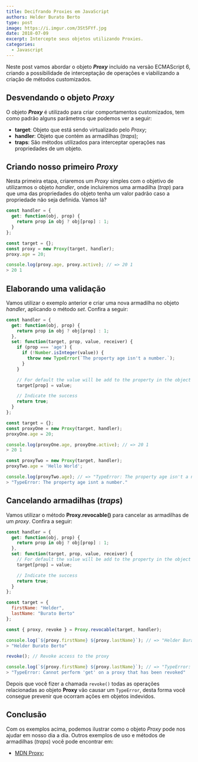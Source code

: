 ```yaml
---
title: Decifrando Proxies em JavaScript
authors: Helder Burato Berto
type: post
image: https://i.imgur.com/3St5FYf.jpg
date: 2018-07-09
excerpt: Intercepte seus objetos utilizando Proxies.
categories:
  - Javascript
---
```


Neste post vamos abordar o objeto **_Proxy_** incluído na versão ECMAScript 6, criando a possibilidade de interceptação de operações e viabilizando a criação de métodos customizados.

## Desvendando o objeto _Proxy_

O objeto **_Proxy_** é utilizado para criar comportamentos customizados, tem como padrão alguns parâmetros que podemos ver a seguir:

* **target**: Objeto que está sendo virtualizado pelo _Proxy_;
* **handler**: Objeto que contém as armadilhas (_traps_);
* **traps**: São métodos utilizados para interceptar operações nas propriedades de um objeto.

## Criando nosso primeiro _Proxy_

Nesta primeira etapa, criaremos um _Proxy_ simples com o objetivo de utilizarmos o objeto _handler_, onde incluiremos uma armadilha (_trap_) para que uma das propriedades do objeto tenha um valor padrão caso a propriedade não seja definida. Vamos lá?

```js
const handler = {
  get: function(obj, prop) {
    return prop in obj ? obj[prop] : 1;
  }
};

const target = {};
const proxy = new Proxy(target, handler);
proxy.age = 20;

console.log(proxy.age, proxy.active); // => 20 1
> 20 1
```

## Elaborando uma validação

Vamos utilizar o exemplo anterior e criar uma nova armadilha no objeto _handler_, aplicando o método _set_. Confira a seguir:

```js
const handler = {
  get: function(obj, prop) {
    return prop in obj ? obj[prop] : 1;
  },
  set: function(target, prop, value, receiver) {
    if (prop === 'age') {
      if (!Number.isInteger(value)) {
        throw new TypeError(`The property age isn't a number.`);
      }
    }

    // For default the value will be add to the property in the object
    target[prop] = value;

    // Indicate the success
    return true;
  }
};

const target = {};
const proxyOne = new Proxy(target, handler);
proxyOne.age = 20;

console.log(proxyOne.age, proxyOne.active); // => 20 1
> 20 1

const proxyTwo = new Proxy(target, handler);
proxyTwo.age = 'Hello World';

console.log(proxyTwo.age); // => "TypeError: The property age isn't a number."
> "TypeError: The property age isnt a number."
```

## Cancelando armadilhas (_traps_)

Vamos utilizar o método **Proxy.revocable()** para cancelar as armadilhas de um _proxy_. Confira a seguir:

```js
const handler = {
  get: function(obj, prop) {
    return prop in obj ? obj[prop] : 1;
  },
  set: function(target, prop, value, receiver) {
    // For default the value will be add to the property in the object
    target[prop] = value;

    // Indicate the success
    return true;
  }
};

const target = {
  firstName: "Helder",
  lastName: "Burato Berto"
};

const { proxy, revoke } = Proxy.revocable(target, handler);

console.log(`${proxy.firstName} ${proxy.lastName}`); // => "Helder Burato Berto"
> "Helder Burato Berto"

revoke(); // Revoke access to the proxy

console.log(`${proxy.firstName} ${proxy.lastName}`); // => "TypeError: Cannot perform 'get' on a proxy that has been revoked"
> "TypeError: Cannot perform 'get' on a proxy that has been revoked"
```

Depois que você fizer a chamada `revoke()` todas as operações relacionadas ao objeto **Proxy** vão causar um `TypeError`, desta forma você consegue prevenir que 
ocorram ações em objetos indevidos.

## Conclusão

Com os exemplos acima, podemos ilustrar como o objeto _Proxy_ pode nos ajudar em nosso dia a dia. Outros exemplos de uso e métodos de armadilhas (_traps_) você pode encontrar em:

* [MDN Proxy](https://developer.mozilla.org/en-US/docs/Web/JavaScript/Reference/Global_Objects/Proxy);
